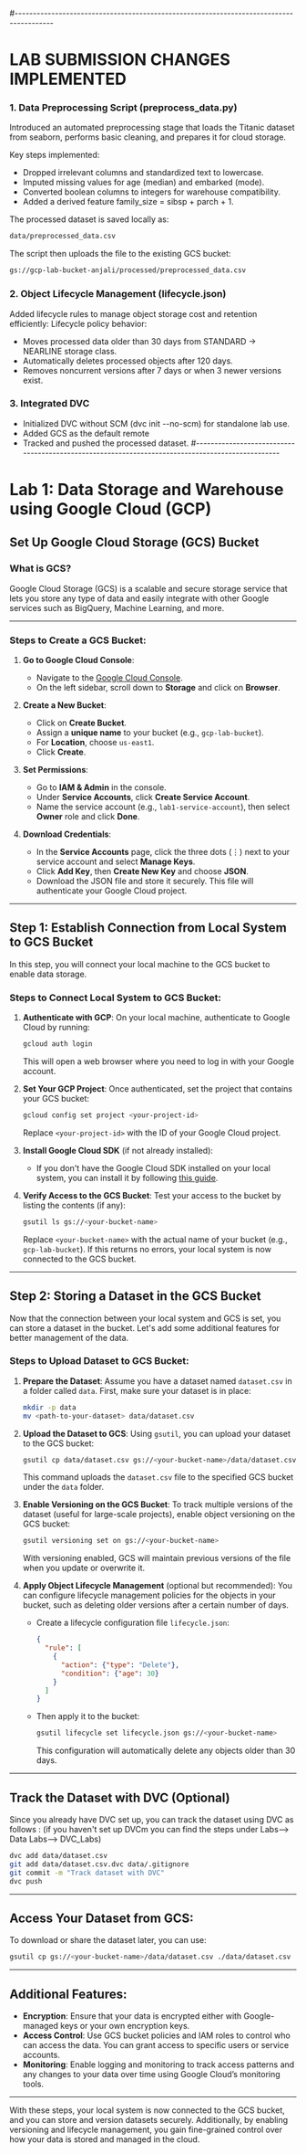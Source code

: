 #----------------------------------------------------------------------------------------

# LAB SUBMISSION CHANGES IMPLEMENTED

### 1. Data Preprocessing Script (preprocess_data.py)
Introduced an automated preprocessing stage that loads the Titanic dataset from seaborn, performs basic cleaning, and prepares it for cloud storage.

Key steps implemented:
- Dropped irrelevant columns and standardized text to lowercase.
- Imputed missing values for age (median) and embarked (mode).
- Converted boolean columns to integers for warehouse compatibility.
- Added a derived feature family_size = sibsp + parch + 1.

The processed dataset is saved locally as:
```bash
data/preprocessed_data.csv
```
The script then uploads the file to the existing GCS bucket:
```bash
gs://gcp-lab-bucket-anjali/processed/preprocessed_data.csv
```
### 2. Object Lifecycle Management (lifecycle.json)

Added lifecycle rules to manage object storage cost and retention efficiently:
Lifecycle policy behavior:
- Moves processed data older than 30 days from STANDARD → NEARLINE storage class.
- Automatically deletes processed objects after 120 days.
- Removes noncurrent versions after 7 days or when 3 newer versions exist.

### 3. Integrated DVC

- Initialized DVC without SCM (dvc init --no-scm) for standalone lab use.
- Added GCS as the default remote
- Tracked and pushed the processed dataset.
#-------------------------------------------------------------------------------------------------

# **Lab 1: Data Storage and Warehouse using Google Cloud (GCP)**
## **Set Up Google Cloud Storage (GCS) Bucket**

### **What is GCS?**
Google Cloud Storage (GCS) is a scalable and secure storage service that lets you store any type of data and easily integrate with other Google services such as BigQuery, Machine Learning, and more.

---

### **Steps to Create a GCS Bucket:**

1. **Go to Google Cloud Console**:
    - Navigate to the [Google Cloud Console](https://console.cloud.google.com/).
    - On the left sidebar, scroll down to **Storage** and click on **Browser**.

2. **Create a New Bucket**:
    - Click on **Create Bucket**.
    - Assign a **unique name** to your bucket (e.g., `gcp-lab-bucket`).
    - For **Location**, choose `us-east1`.
    - Click **Create**.

3. **Set Permissions**:
    - Go to **IAM & Admin** in the console.
    - Under **Service Accounts**, click **Create Service Account**.
    - Name the service account (e.g., `lab1-service-account`), then select **Owner** role and click **Done**.

4. **Download Credentials**:
    - In the **Service Accounts** page, click the three dots (⋮) next to your service account and select **Manage Keys**.
    - Click **Add Key**, then **Create New Key** and choose **JSON**.
    - Download the JSON file and store it securely. This file will authenticate your Google Cloud project.

---

## **Step 1: Establish Connection from Local System to GCS Bucket**

In this step, you will connect your local machine to the GCS bucket to enable data storage.

### **Steps to Connect Local System to GCS Bucket:**

1. **Authenticate with GCP**:
   On your local machine, authenticate to Google Cloud by running:

   ```bash
   gcloud auth login
   ```

   This will open a web browser where you need to log in with your Google account.

2. **Set Your GCP Project**:
   Once authenticated, set the project that contains your GCS bucket:

   ```bash
   gcloud config set project <your-project-id>
   ```

   Replace `<your-project-id>` with the ID of your Google Cloud project.

3. **Install Google Cloud SDK** (if not already installed):
   - If you don't have the Google Cloud SDK installed on your local system, you can install it by following [this guide](https://cloud.google.com/sdk/docs/install).

4. **Verify Access to the GCS Bucket**:
   Test your access to the bucket by listing the contents (if any):

   ```bash
   gsutil ls gs://<your-bucket-name>
   ```

   Replace `<your-bucket-name>` with the actual name of your bucket (e.g., `gcp-lab-bucket`). If this returns no errors, your local system is now connected to the GCS bucket.

---

## **Step 2: Storing a Dataset in the GCS Bucket**

Now that the connection between your local system and GCS is set, you can store a dataset in the bucket. Let's add some additional features for better management of the data.

### **Steps to Upload Dataset to GCS Bucket:**

1. **Prepare the Dataset**:
   Assume you have a dataset named `dataset.csv` in a folder called `data`. First, make sure your dataset is in place:

   ```bash
   mkdir -p data
   mv <path-to-your-dataset> data/dataset.csv
   ```

2. **Upload the Dataset to GCS**:
   Using `gsutil`, you can upload your dataset to the GCS bucket:

   ```bash
   gsutil cp data/dataset.csv gs://<your-bucket-name>/data/dataset.csv
   ```

   This command uploads the `dataset.csv` file to the specified GCS bucket under the `data` folder.

3. **Enable Versioning on the GCS Bucket**:
   To track multiple versions of the dataset (useful for large-scale projects), enable object versioning on the GCS bucket:

   ```bash
   gsutil versioning set on gs://<your-bucket-name>
   ```

   With versioning enabled, GCS will maintain previous versions of the file when you update or overwrite it.

4. **Apply Object Lifecycle Management** (optional but recommended):
   You can configure lifecycle management policies for the objects in your bucket, such as deleting older versions after a certain number of days.

   - Create a lifecycle configuration file `lifecycle.json`:

     ```json
     {
       "rule": [
         {
           "action": {"type": "Delete"},
           "condition": {"age": 30}
         }
       ]
     }
     ```

   - Then apply it to the bucket:

     ```bash
     gsutil lifecycle set lifecycle.json gs://<your-bucket-name>
     ```

     This configuration will automatically delete any objects older than 30 days.

---

## **Track the Dataset with DVC (Optional)**

Since you already have DVC set up, you can track the dataset using DVC as follows :
(if you haven't set up DVCm you can find the steps under Labs--> Data Labs--> DVC_Labs)

```bash
dvc add data/dataset.csv
git add data/dataset.csv.dvc data/.gitignore
git commit -m "Track dataset with DVC"
dvc push
```

---

## **Access Your Dataset from GCS:**

To download or share the dataset later, you can use:

```bash
gsutil cp gs://<your-bucket-name>/data/dataset.csv ./data/dataset.csv
```

---

## **Additional Features:**

- **Encryption**: Ensure that your data is encrypted either with Google-managed keys or your own encryption keys.
- **Access Control**: Use GCS bucket policies and IAM roles to control who can access the data. You can grant access to specific users or service accounts.
- **Monitoring**: Enable logging and monitoring to track access patterns and any changes to your data over time using Google Cloud’s monitoring tools.

---

With these steps, your local system is now connected to the GCS bucket, and you can store and version datasets securely. Additionally, by enabling versioning and lifecycle management, you gain fine-grained control over how your data is stored and managed in the cloud.

